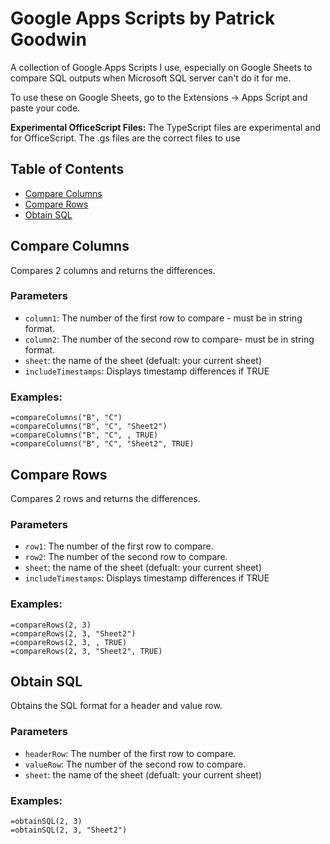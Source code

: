 # Google Apps Scripts by Patrick Goodwin
A collection of Google Apps Scripts I use, especially on Google Sheets to compare SQL outputs when Microsoft SQL server can't do it for me.

To use these on Google Sheets, go to the Extensions -> Apps Script and paste your code.

**Experimental OfficeScript Files:** The TypeScript files are experimental and for OfficeScript. The .gs files are the correct files to use

## Table of Contents
- [Compare Columns](#compare-columns)
- [Compare Rows](#compare-rows)
- [Obtain SQL](#obtain-sql)

## Compare Columns
Compares 2 columns and returns the differences.

### Parameters
- `column1`: The number of the first row to compare - must be in string format.
- `column2`: The number of the second row to compare- must be in string format.
- `sheet`: the name of the sheet (defualt: your current sheet)
- `includeTimestamps`: Displays timestamp differences if TRUE

### Examples:
```
=compareColumns("B", "C")
=compareColumns("B", "C", "Sheet2")
=compareColumns("B", "C", , TRUE)
=compareColumns("B", "C", "Sheet2", TRUE)
```

## Compare Rows
Compares 2 rows and returns the differences.

### Parameters
- `row1`: The number of the first row to compare.
- `row2`: The number of the second row to compare.
- `sheet`: the name of the sheet (defualt: your current sheet)
- `includeTimestamps`: Displays timestamp differences if TRUE

### Examples:
```
=compareRows(2, 3)
=compareRows(2, 3, "Sheet2")
=compareRows(2, 3, , TRUE)
=compareRows(2, 3, "Sheet2", TRUE)
```

## Obtain SQL
Obtains the SQL format for a header and value row.

### Parameters
- `headerRow`: The number of the first row to compare.
- `valueRow`: The number of the second row to compare.
- `sheet`: the name of the sheet (defualt: your current sheet)

### Examples:
```
=obtainSQL(2, 3)
=obtainSQL(2, 3, "Sheet2")
```
